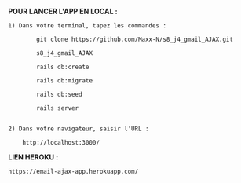 **__POUR LANCER L'APP EN LOCAL :__**

    1) Dans votre terminal, tapez les commandes :

            git clone https://github.com/Maxx-N/s8_j4_gmail_AJAX.git

            s8_j4_gmail_AJAX

            rails db:create

            rails db:migrate

            rails db:seed

            rails server


    2) Dans votre navigateur, saisir l'URL :

        http://localhost:3000/


**__LIEN HEROKU :__**

    https://email-ajax-app.herokuapp.com/
